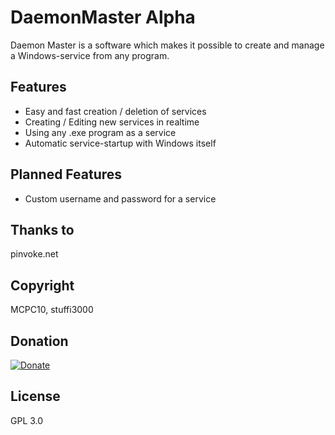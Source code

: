 
# DaemonMaster Alpha
Daemon Master is a software which makes it possible to create and manage a Windows-service from any program.

## Features
- Easy and fast creation / deletion of services
- Creating / Editing new services in realtime
- Using any .exe program as a service
- Automatic service-startup with Windows itself

## Planned Features
- Custom username and password for a service

## Thanks to 
pinvoke.net

## Copyright 
MCPC10,
stuffi3000

## Donation
[![Donate](https://www.paypalobjects.com/en_US/i/btn/btn_donateCC_LG.gif)](https://paypal.me/stuffi3000)

## License 
GPL 3.0
